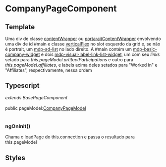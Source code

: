 # CompanyPageComponent

## Template
Uma div de classe [contentWrapper](/Docs/src/Styles.md#.contentWrapper) ou [portaraitContentWrapper](/Docs/src/Styles.md#.contentWrapperPortrait) envolvendo uma div de id #main e classe [verticalFlex](/Docs/src/Styles.md#.verticalFlex) no slot esquerdo da grid e, se não é portrait, um [mdp-ad-list](/Docs/src/app/components/structure/AdList.md) no lado direito. A #main contém um [mdp-basic-company-widget](/Docs/src/app/components/widgets/BasicCompanyWidget.md) e dois [mdp-visual-label-link-list-widget](/Docs/src/app/components/widgets/VisualLabelLinkListWidget.md), um com seu *links* setado para *this.pageModel.artifactParticipations* e outro para *this.pageModel.affiliates*, e labels acima deles setados para "Worked in" e "Affiliates", respectivamente, nessa ordem
## Typescript
*extends BasePageComponent*<br><br>
public pageModel:[CompanyPageModel](/Docs/src/app/models/pages/CopmanyPageModel.md)<br><br>
### ngOnInit()
Chama o loadPage do this.connection e passa o resultado para this.pageModel
## Styles